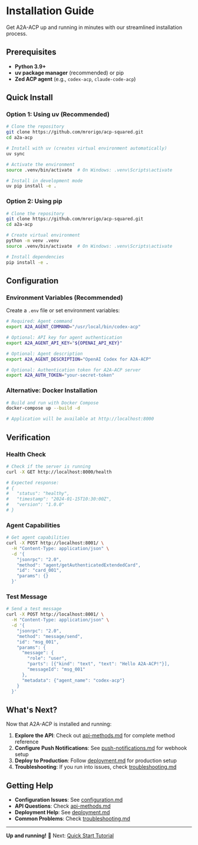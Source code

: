 # Installation Guide

Get A2A-ACP up and running in minutes with our streamlined installation process.

## Prerequisites

- **Python 3.9+**
- **uv package manager** (recommended) or pip
- **Zed ACP agent** (e.g., `codex-acp`, `claude-code-acp`)

## Quick Install

### Option 1: Using uv (Recommended)

```bash
# Clone the repository
git clone https://github.com/mrorigo/acp-squared.git
cd a2a-acp

# Install with uv (creates virtual environment automatically)
uv sync

# Activate the environment
source .venv/bin/activate  # On Windows: .venv\Scripts\activate

# Install in development mode
uv pip install -e .
```

### Option 2: Using pip

```bash
# Clone the repository
git clone https://github.com/mrorigo/acp-squared.git
cd a2a-acp

# Create virtual environment
python -m venv .venv
source .venv/bin/activate  # On Windows: .venv\Scripts\activate

# Install dependencies
pip install -e .
```

## Configuration

### Environment Variables (Recommended)

Create a `.env` file or set environment variables:

```bash
# Required: Agent command
export A2A_AGENT_COMMAND="/usr/local/bin/codex-acp"

# Optional: API key for agent authentication
export A2A_AGENT_API_KEY="${OPENAI_API_KEY}"

# Optional: Agent description
export A2A_AGENT_DESCRIPTION="OpenAI Codex for A2A-ACP"

# Optional: Authentication token for A2A-ACP server
export A2A_AUTH_TOKEN="your-secret-token"
```

### Alternative: Docker Installation

```bash
# Build and run with Docker Compose
docker-compose up --build -d

# Application will be available at http://localhost:8000
```

## Verification

### Health Check

```bash
# Check if the server is running
curl -X GET http://localhost:8000/health

# Expected response:
# {
#   "status": "healthy",
#   "timestamp": "2024-01-15T10:30:00Z",
#   "version": "1.0.0"
# }
```

### Agent Capabilities

```bash
# Get agent capabilities
curl -X POST http://localhost:8001/ \
  -H "Content-Type: application/json" \
  -d '{
    "jsonrpc": "2.0",
    "method": "agent/getAuthenticatedExtendedCard",
    "id": "card_001",
    "params": {}
  }'
```

### Test Message

```bash
# Send a test message
curl -X POST http://localhost:8001/ \
  -H "Content-Type: application/json" \
  -d '{
    "jsonrpc": "2.0",
    "method": "message/send",
    "id": "msg_001",
    "params": {
      "message": {
        "role": "user",
        "parts": [{"kind": "text", "text": "Hello A2A-ACP!"}],
        "messageId": "msg_001"
      },
      "metadata": {"agent_name": "codex-acp"}
    }
  }'
```

## What's Next?

Now that A2A-ACP is installed and running:

1. **Explore the API**: Check out [api-methods.md](api-methods.md) for complete method reference
2. **Configure Push Notifications**: See [push-notifications.md](push-notifications.md) for webhook setup
3. **Deploy to Production**: Follow [deployment.md](deployment.md) for production setup
4. **Troubleshooting**: If you run into issues, check [troubleshooting.md](troubleshooting.md)

## Getting Help

- **Configuration Issues**: See [configuration.md](configuration.md)
- **API Questions**: Check [api-methods.md](api-methods.md)
- **Deployment Help**: See [deployment.md](deployment.md)
- **Common Problems**: Check [troubleshooting.md](troubleshooting.md)

---

**Up and running!** 🎉 Next: [Quick Start Tutorial](quick-start.md)